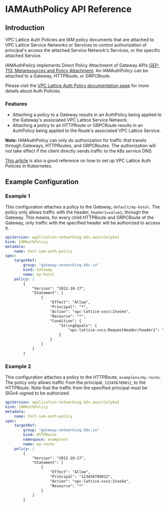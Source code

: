# IAMAuthPolicy API Reference

## Introduction

VPC Lattice Auth Policies are IAM policy documents that are attached to VPC Lattice Service Networks or Services to control
authorization of principal's access the attached Service Network's Services, or the specific attached Service.

IAMAuthPolicy implements Direct Policy Attachment of Gateway APIs [GEP-713: Metaresources and Policy Attachment](https://gateway-api.sigs.k8s.io/geps/gep-713). 
An IAMAuthPolicy can be attached to a Gateway, HTTPRoute, or GRPCRoute.

Please visit the [VPC Lattice Auth Policy documentation page](https://docs.aws.amazon.com/vpc-lattice/latest/ug/auth-policies.html)
for more details about Auth Policies.

### Features

- Attaching a policy to a Gateway results in an AuthPolicy being applied to the Gateway's associated
VPC Lattice Service Network.
- Attaching a policy to an HTTPRoute or GRPCRoute results in an AuthPolicy being applied to
the Route's associated VPC Lattice Service.

**Note:** IAMAuthPolicy can only do authorization for traffic that travels through Gateways, HTTPRoutes, and GRPCRoutes.
The authorization will not take effect if the client directly sends traffic to the k8s service DNS.

[This article](https://aws.amazon.com/blogs/containers/implement-aws-iam-authentication-with-amazon-vpc-lattice-and-amazon-eks/)
is also a good reference on how to set up VPC Lattice Auth Policies in Kubernetes.

## Example Configuration

### Example 1

This configuration attaches a policy to the Gateway, `default/my-hotel`. The policy only allows traffic
with the header, `header1=value1`, through the Gateway. This means, for every child HTTPRoute and GRPCRoute of the
Gateway, only traffic with the specified header will be authorized to access it.

```yaml
apiVersion: application-networking.k8s.aws/v1alpha1
kind: IAMAuthPolicy
metadata:
    name: test-iam-auth-policy
spec:
    targetRef:
        group: "gateway.networking.k8s.io"
        kind: Gateway
        name: my-hotel
    policy: |
        {
            "Version": "2012-10-17",
            "Statement": [
                {
                    "Effect": "Allow",
                    "Principal": "*",
                    "Action": "vpc-lattice-svcs:Invoke",
                    "Resource": "*",
                    "Condition": {
                        "StringEquals": {
                            "vpc-lattice-svcs:RequestHeader/header1": "value1"
                        }
                    }
                }
            ]
        }
```

### Example 2

This configuration attaches a policy to the HTTPRoute, `examplens/my-route`. The policy only allows
traffic from the principal, `123456789012`, to the HTTPRoute. Note that the traffic from the specified principal must
be SIGv4-signed to be authorized.

```yaml
apiVersion: application-networking.k8s.aws/v1alpha1
kind: IAMAuthPolicy
metadata:
    name: test-iam-auth-policy
spec:
    targetRef:
        group: "gateway.networking.k8s.io"
        kind: HTTPRoute
        namespace: examplens
        name: my-route
    policy: |
        {
            "Version": "2012-10-17",
            "Statement": [
                {
                    "Effect": "Allow",
                    "Principal": "123456789012",
                    "Action": "vpc-lattice-svcs:Invoke",
                    "Resource": "*"
                }
            ]
        }
```
